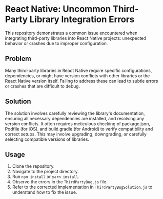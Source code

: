 # React Native: Uncommon Third-Party Library Integration Errors

This repository demonstrates a common issue encountered when integrating third-party libraries into React Native projects: unexpected behavior or crashes due to improper configuration.

## Problem
Many third-party libraries in React Native require specific configurations, dependencies, or might have version conflicts with other libraries or the React Native version itself.  Failing to address these can lead to subtle errors or crashes that are difficult to debug. 

## Solution
The solution involves carefully reviewing the library's documentation, ensuring all necessary dependencies are installed, and resolving any version conflicts. It often requires meticulous checking of package.json, Podfile (for iOS), and build.gradle (for Android) to verify compatibility and correct setups.   This may involve upgrading, downgrading, or carefully selecting compatible versions of libraries.

## Usage
1. Clone the repository.
2. Navigate to the project directory.
3. Run `npm install` or `yarn install`.
4. Observe the errors in the `ThirdPartyBug.js` file.
5. Refer to the corrected implementation in `ThirdPartyBugSolution.js` to understand how to fix the issue.